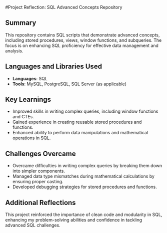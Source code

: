#Project Reflection: SQL Advanced Concepts Repository

## Summary
This repository contains SQL scripts that demonstrate advanced concepts, including stored procedures, views, window functions, and subqueries. The focus is on enhancing SQL proficiency for effective data management and analysis.

## Languages and Libraries Used
- **Languages**: SQL
- **Tools**: MySQL, PostgreSQL, SQL Server (as applicable)

## Key Learnings
- Improved skills in writing complex queries, including window functions and CTEs.
- Gained experience in creating reusable stored procedures and functions.
- Enhanced ability to perform data manipulations and mathematical operations in SQL.

## Challenges Overcame
- Overcame difficulties in writing complex queries by breaking them down into simpler components.
- Managed data type mismatches during mathematical calculations by ensuring proper casting.
- Developed debugging strategies for stored procedures and functions.

## Additional Reflections
This project reinforced the importance of clean code and modularity in SQL, enhancing my problem-solving abilities and confidence in tackling advanced SQL challenges.
